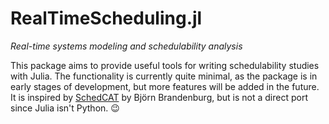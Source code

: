 # RealTimeScheduling.jl

*Real-time systems modeling and schedulability analysis*

This package aims to provide useful tools for writing schedulability studies
with Julia.  The functionality is currently quite minimal, as the package is in
early stages of development, but more features will be added in the future.
It is inspired by [SchedCAT](https://github.com/brandenburg/schedcat) by Björn
Brandenburg, but is not a direct port since Julia isn't Python. 😉
